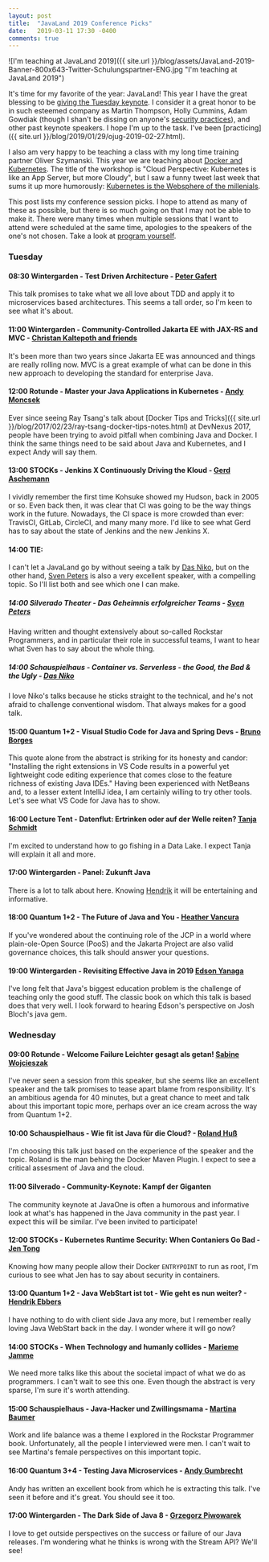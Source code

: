 ```yaml
---
layout: post
title:  "JavaLand 2019 Conference Picks"
date:   2019-03-11 17:30 -0400
comments: true
---
```



![I'm teaching at JavaLand 2019]({{
   site.url }}/blog/assets/JavaLand-2019-Banner-800x643-Twitter-Schulungspartner-ENG.jpg "I'm teaching at JavaLand 2019")

It's time for my favorite of the year: JavaLand!  This year I have the
great blessing to be [giving the Tuesday
keynote](https://www.heise.de/developer/artikel/Ed-Burns-Container-waren-zur-rechten-Zeit-am-rechten-Ort-4303141.html).
I consider it a great honor to be in such esteemed company as Martin
Thompson, Holly Cummins, Adam Gowdiak (though I shan't be dissing on
anyone's [security
practices](http://www.security-explorations.com/materials/se-javaland.pdf)),
and other past keynote speakers.  I hope I'm up to the task.  I've been
[practicing]({{ site.url }}/blog/2019/01/29/ojug-2019-02-27.html).  

I also am very happy to be teaching a class with my long time training
partner Oliver Szymanski.  This year we are teaching about [Docker and
Kubernetes](https://programm.javaland.eu/2019/#/scheduledEvent/569084).
The title of the workshop is "Cloud Perspective: Kubernetes is like an
App Server, but more Cloudy", but I saw a funny tweet last week that
sums it up more humorously: [Kubernetes is the Websphere of the
millenials](https://twitter.com/spezam/status/1104293618720878595).

This post lists my conference session picks.  I hope to attend as many
of these as possible, but there is so much going on that I may not be
able to make it.  There were many times when multiple sessions that I
want to attend were scheduled at the same time, apologies to the
speakers of the one's not chosen.  Take a look at [program
yourself](https://programm.javaland.eu/2019/#/schedule).

### Tuesday 

#### 08:30 Wintergarden - Test Driven Architecture - [Peter Gafert](https://twitter.com/codecholeric)

This talk promises to take what we all love about TDD and apply it to
microservices based architectures.  This seems a tall order, so I'm keen
to see what it's about.

#### 11:00 Wintergarden - Community-Controlled Jakarta EE with JAX-RS and MVC - [Christan Kaltepoth and friends](https://twitter.com/chkal)

It's been more than two years since Jakarta EE was announced and things
are really rolling now.  MVC is a great example of what can be done in
this new approach to developing the standard for enterprise Java.

#### 12:00 Rotunde - Master your Java Applications in Kubernetes - [Andy Moncsek](https://twitter.com/AndyAHCP)

Ever since seeing Ray Tsang's talk about [Docker Tips and Tricks]({{
site.url }}/blog/2017/02/23/ray-tsang-docker-tips-notes.html) at
DevNexus 2017, people have been trying to avoid pitfall when combining
Java and Docker.  I think the same things need to be said about Java and
Kubernetes, and I expect Andy will say them.

#### 13:00 STOCKs - Jenkins X Continuously Driving the Kloud - [Gerd Aschemann](https://twitter.com/GerdAschemann)

I vividly remember the first time Kohsuke showed my Hudson, back in 2005
or so.  Even back then, it was clear that CI was going to be the way
things work in the future.  Nowadays, the CI space is more crowded than
ever: TravisCI, GitLab, CircleCI, and many many more.  I'd like to see
what Gerd has to say about the state of Jenkins and the new Jenkins X.

#### 14:00 TIE: 

I can't let a JavaLand go by without seeing a talk by [Das
Niko](https://twitter.com/dasniko), but on the other hand, [Sven
Peters](https://twitter.com/svenpet) is also a very excellent speaker,
with a compelling topic.  So I'll list both and see which one I can
make.

##### 14:00 Silverado Theater - Das Geheimnis erfolgreicher Teams - [Sven Peters](https://twitter.com/svenpet)

Having written and thought extensively about so-called Rockstar
Programmers, and in particular their role in successful teams, I want to
hear what Sven has to say about the whole thing.

##### 14:00 Schauspielhaus - Container vs. Serverless - the Good, the Bad & the Ugly - [Das Niko](https://twitter.com/dasniko)

I love Niko's talks because he sticks straight to the technical, and
he's not afraid to challenge conventional wisdom.  That always makes for
a good talk.

#### 15:00 Quantum 1+2 - Visual Studio Code for Java and Spring Devs - [Bruno Borges](https://twitter.com/brunoborges)

This quote alone from the abstract is striking for its honesty and
candor: "Installing the right extensions in VS Code results in a
powerful yet lightweight code editing experience that comes close to the
feature richness of existing Java IDEs."  Having been experienced with
NetBeans and, to a lesser extent IntelliJ idea, I am certainly willing
to try other tools.  Let's see what VS Code for Java has to show.

#### 16:00 Lecture Tent - Datenflut: Ertrinken oder auf der Welle reiten? [Tanja Schmidt](https://programm.javaland.eu/2019/#/speaker/382558)

I'm excited to understand how to go fishing in a Data Lake.  I expect
Tanja will explain it all and more.

#### 17:00 Wintergarden - Panel: Zukunft Java

There is a lot to talk about here. Knowing
[Hendrik](https://twitter.com/hendrikEbbers) it will be entertaining and
informative.

#### 18:00 Quantum 1+2 - The Future of Java and You - [Heather Vancura](https://twitter.com/heathervc)

If you've wondered about the continuing role of the JCP in a world where
plain-ole-Open Source (PooS) and the Jakarta Project are also valid
governance choices, this talk should answer your questions.

#### 19:00 Wintergarden - Revisiting Effective Java in 2019 [Edson Yanaga](https://twitter.com/yanaga)

I've long felt that Java's biggest education problem is the challenge of
teaching only the good stuff.  The classic book on which this talk is
based does that very well.  I look forward to hearing Edson's
perspective on Josh Bloch's java gem.

### Wednesday

#### 09:00 Rotunde - Welcome Failure Leichter gesagt als getan! [Sabine Wojcieszak](https://twitter.com/SabineBendixen)

I've never seen a session from this speaker, but she seems like an
excellent speaker and the talk promises to tease apart blame from
responsibility.  It's an ambitious agenda for 40 minutes, but a great
chance to meet and talk about this important topic more, perhaps over an
ice cream across the way from Quantum 1+2.

#### 10:00 Schauspielhaus - Wie fit ist Java für die Cloud? - [Roland Huß](https://www.twitter.com/ro14nd)

I'm choosing this talk just based on the experience of the speaker and
the topic.  Roland is the man behing the Docker Maven Plugin.  I expect
to see a critical assesment of Java and the cloud.

#### 11:00 Silverado - Community-Keynote: Kampf der Giganten

The community keynote at JavaOne is often a humorous and informative
look at what's has happened in the Java community in the past year.  I
expect this will be similar.  I've been invited to participate!

#### 12:00 STOCKs - Kubernetes Runtime Security: When Contaniers Go Bad - [Jen Tong](https://twitter.com/MimmingCodes)

Knowing how many people allow their Docker `ENTRYPOINT` to run as root,
I'm curious to see what Jen has to say about security in containers.

#### 13:00 Quantum 1+2 - Java WebStart ist tot - Wie geht es nun weiter? - [Hendrik Ebbers](https://twitter.com/hendrikEbbers)

I have nothing to do with client side Java any more, but I remember
really loving Java WebStart back in the day.  I wonder where it will go
now?

#### 14:00 STOCKs - When Technology and humanly collides - [Marieme Jamme](https://twitter.com/mjamme)

We need more talks like this about the societal impact of what we do as
programmers.  I can't wait to see this one.  Even though the abstract is
very sparse, I'm sure it's worth attending.

#### 15:00 Schauspielhaus - Java-Hacker und Zwillingsmama - [Martina Baumer](https://programm.javaland.eu/2019/#/speaker/381980)

Work and life balance was a theme I explored in the Rockstar Programmer
book.  Unfortunately, all the people I interviewed were men.  I can't
wait to see Martina's female perspectives on this important topic.

#### 16:00 Quantum 3+4 - Testing Java Microservices - [Andy Gumbrecht](https://twitter.com/AndyGeeDe)

Andy has written an excellent book from which he is extracting this
talk.  I've seen it before and it's great.  You should see it too.

#### 17:00 Wintergarden - The Dark Side of Java 8 - [Grzegorz Piwowarek](https://twitter.com/pivovarit)

I love to get outside perspectives on the success or failure of our Java
releases.  I'm wondering what he thinks is wrong with the Stream API?
We'll see!
